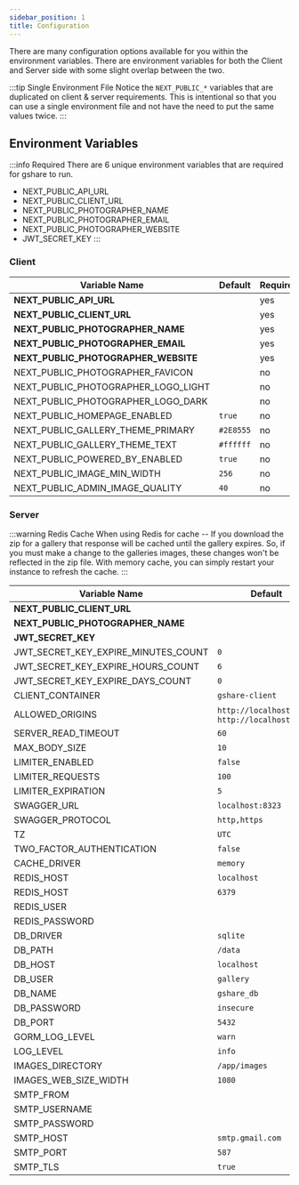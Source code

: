 ```yaml
---
sidebar_position: 1
title: Configuration
---
```


There are many configuration options available for you within the environment variables. There are environment variables for both the Client and Server side with some slight overlap between the two.

:::tip Single Environment File
Notice the `NEXT_PUBLIC_*` variables that are duplicated on client & server requirements. This is intentional so that you can use a single environment file and not have the need to put the same values twice.
:::

## Environment Variables

:::info Required
There are 6 unique environment variables that are required for gshare to run.

- NEXT_PUBLIC_API_URL
- NEXT_PUBLIC_CLIENT_URL
- NEXT_PUBLIC_PHOTOGRAPHER_NAME
- NEXT_PUBLIC_PHOTOGRAPHER_EMAIL
- NEXT_PUBLIC_PHOTOGRAPHER_WEBSITE
- JWT_SECRET_KEY
  :::

### Client

| Variable Name                        | Default   | Required |
| ------------------------------------ | --------- | -------- |
| **NEXT_PUBLIC_API_URL**              |           | yes      |
| **NEXT_PUBLIC_CLIENT_URL**           |           | yes      |
| **NEXT_PUBLIC_PHOTOGRAPHER_NAME**    |           | yes      |
| **NEXT_PUBLIC_PHOTOGRAPHER_EMAIL**   |           | yes      |
| **NEXT_PUBLIC_PHOTOGRAPHER_WEBSITE** |           | yes      |
| NEXT_PUBLIC_PHOTOGRAPHER_FAVICON     |           | no       |
| NEXT_PUBLIC_PHOTOGRAPHER_LOGO_LIGHT  |           | no       |
| NEXT_PUBLIC_PHOTOGRAPHER_LOGO_DARK   |           | no       |
| NEXT_PUBLIC_HOMEPAGE_ENABLED         | `true`    | no       |
| NEXT_PUBLIC_GALLERY_THEME_PRIMARY    | `#2E8555` | no       |
| NEXT_PUBLIC_GALLERY_THEME_TEXT       | `#ffffff` | no       |
| NEXT_PUBLIC_POWERED_BY_ENABLED       | `true`    | no       |
| NEXT_PUBLIC_IMAGE_MIN_WIDTH          | `256`     | no       |
| NEXT_PUBLIC_ADMIN_IMAGE_QUALITY      | `40`      | no       |

### Server

:::warning Redis Cache
When using Redis for cache -- If you download the zip for a gallery that response will be cached until the gallery expires. So, if you must make a change to the galleries images, these changes won't be reflected in the zip file. With memory cache, you can simply restart your instance to refresh the cache.
:::

| Variable Name                       | Default                                          | Required |
| ----------------------------------- | ------------------------------------------------ | -------- |
| **NEXT_PUBLIC_CLIENT_URL**          |                                                  | yes      |
| **NEXT_PUBLIC_PHOTOGRAPHER_NAME**   |                                                  | yes      |
| **JWT_SECRET_KEY**                  |                                                  | yes      |
| JWT_SECRET_KEY_EXPIRE_MINUTES_COUNT | `0`                                              | no       |
| JWT_SECRET_KEY_EXPIRE_HOURS_COUNT   | `6`                                              | no       |
| JWT_SECRET_KEY_EXPIRE_DAYS_COUNT    | `0`                                              | no       |
| CLIENT_CONTAINER                    | `gshare-client`                                  | no       |
| ALLOWED_ORIGINS                     | `http://localhost:3000`, `http://localhost:8323` | no       |
| SERVER_READ_TIMEOUT                 | `60`                                             | no       |
| MAX_BODY_SIZE                       | `10`                                             | no       |
| LIMITER_ENABLED                     | `false`                                          | no       |
| LIMITER_REQUESTS                    | `100`                                            | no       |
| LIMITER_EXPIRATION                  | `5`                                              | no       |
| SWAGGER_URL                         | `localhost:8323`                                 | no       |
| SWAGGER_PROTOCOL                    | `http,https`                                     | no       |
| TZ                                  | `UTC`                                            | no       |
| TWO_FACTOR_AUTHENTICATION           | `false`                                          | no       |
| CACHE_DRIVER                        | `memory`                                         | no       |
| REDIS_HOST                          | `localhost`                                      | no       |
| REDIS_HOST                          | `6379`                                           | no       |
| REDIS_USER                          |                                                  | no       |
| REDIS_PASSWORD                      |                                                  | no       |
| DB_DRIVER                           | `sqlite`                                         | no       |
| DB_PATH                             | `/data`                                          | no       |
| DB_HOST                             | `localhost`                                      | no       |
| DB_USER                             | `gallery`                                        | no       |
| DB_NAME                             | `gshare_db`                                      | no       |
| DB_PASSWORD                         | `insecure`                                       | no       |
| DB_PORT                             | `5432`                                           | no       |
| GORM_LOG_LEVEL                      | `warn`                                           | no       |
| LOG_LEVEL                           | `info`                                           | no       |
| IMAGES_DIRECTORY                    | `/app/images`                                    | no       |
| IMAGES_WEB_SIZE_WIDTH               | `1080`                                           | no       |
| SMTP_FROM                           |                                                  | no       |
| SMTP_USERNAME                       |                                                  | no       |
| SMTP_PASSWORD                       |                                                  | no       |
| SMTP_HOST                           | `smtp.gmail.com`                                 | no       |
| SMTP_PORT                           | `587`                                            | no       |
| SMTP_TLS                            | `true`                                           | no       |
